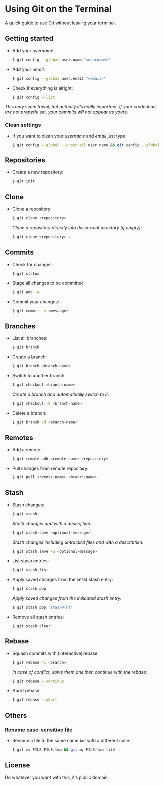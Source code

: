 # Using Git on the Terminal

A quick guide to use Git without leaving your terminal.

## Getting started

- Add your *username*:

  ```sh
  $ git config --global user.name "<username>"
  ```

- Add your *email*:

  ```sh
  $ git config --global user.email "<email>"
  ```

- Check if everything is alright:

  ```sh
  $ git config --list
  ```

*This may seem trivial, but actually it's really important. If your credentials
are not properly set, your commits will not appear as yours.*

### Clean settings

- If you want to clean your *username* and *email* just type:

  ```sh
  $ git config --global --unset-all user.name && git config --global --unset-all user.email
  ```

## Repositories

- Create a new repository:

  ```sh
  $ git init
  ```

## Clone

- Clone a repository:

  ```sh
  $ git clone <repository>
  ```

  *Clone a repository directly into the current directory (if empty):*

  ```sh
  $ git clone <repository> .
  ```

## Commits

- Check for changes:

  ```sh
  $ git status
  ```

- Stage all changes to be committed:

  ```sh
  $ git add -A
  ```

- Commit your changes:

  ```sh
  $ git commit -m <message>
  ```

## Branches

- List all branches:

  ```sh
  $ git branch
  ```

- Create a branch:

  ```sh
  $ git branch <branch-name>
  ```

- Switch to another branch:

  ```sh
  $ git checkout <branch-name>
  ```

  *Create a branch and automatically switch to it:*

  ```sh
  $ git checkout -b <branch-name>
  ```

- Delete a branch:

  ```sh
  $ git branch -d <branch-name>
  ```

## Remotes

- Add a remote:

  ```sh
  $ git remote add <remote-name> <repository>
  ```

- Pull changes from remote repository:

  ```sh
  $ git pull <remote-name> <branch-name>
  ```

## Stash

- Stash changes:

  ```sh
  $ git stash
  ```

  *Stash changes and with a description:*

  ```sh
  $ git stash save <optional-message>
  ```

  *Stash changes including untracked files and with a description:*

  ```sh
  $ git stash save -u <optional-message>
  ```

- List stash entries:

  ```sh
  $ git stash list
  ```

- Apply saved changes from the latest stash entry:

  ```sh
  $ git stash pop
  ```

  *Apply saved changes from the indicated stash entry:*

  ```sh
  $ git stash pop 'stash@{n}'
  ```

- Remove all stash entries:

  ```sh
  $ git stash clear
  ```

## Rebase

- Squash commits with (interactive) rebase:

  ```sh
  $ git rebase -i <branch>
  ```

  *In case of conflict, solve them and then continue with the rebase:*

  ```sh
  $ git rebase --continue
  ```

- Abort rebase:

  ```sh
  $ git rebase --abort
  ```

## Others

### Rename case-sensitive file

- Rename a file to the same name but with a different case:

  ```sh
  $ git mv FILE FILE.tmp && git mv FILE.tmp file
  ```

## License

Do whatever you want with this, it’s public domain.
